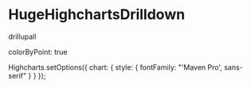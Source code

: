 # HugeHighchartsDrilldown
drillupall

colorByPoint: true

Highcharts.setOptions({
    chart: {
        style: {
            fontFamily: "'Maven Pro', sans-serif"
        }
    }
});
